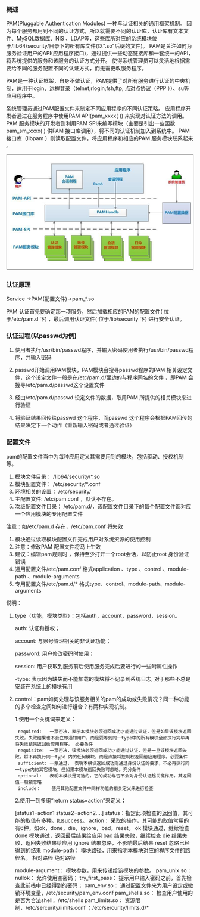 

### 概述
PAM(Pluggable Authentication Modules) 一种与认证相关的通用框架机制。
因为每个服务都用到不同的认证方式，所以就需要不同的认证库，认证库有文本文件、MySQL数据库、NIS 、LDAP等，这些库所对应的系统模块位于/lib64/security/目录下的所有库文件(以".so"后缀的文件)。
PAM是关注如何为服务验证用户的API(应用程序接口)，通过提供一些动态链接库和一套统一的API，将系统提供的服务和该服务的认证方式分开。
使得系统管理员可以灵活地根据需要给不同的服务配置不同的认证方式，而无需更改服务程序。

PAM是一种认证框架，自身不做认证，PAM提供了对所有服务进行认证的中央机制，适用于login、远程登录（telnet,rlogin,fsh,ftp, 点对点协议（PPP ））、su等应用程序中。

系统管理员通过PAM配置文件来制定不同应用程序的不同认证策略。
应用程序开发者通过在服务程序中使用PAM API(pam_xxxx( )) 来实现对认证方法的调用。
PAM 服务模块的开发者则利用PAM SPI来编写模块（主要是引出一些函数pam_sm_xxxx( ) 供PAM 接口库调用），将不同的认证机制加入到系统中。
PAM 接口库（libpam ）则读取配置文件，将应用程序和相应的PAM 服务模块联系起来 。

![PAM架构图](PAM架构.png)

### 认证原理
Service ->PAM(配置文件)->pam_*.so

PAM 认证首先要确定那一项服务，然后加载相应的PAM的配置文件( 位于/etc/pam.d 下) ，最后调用认证文件( 位于/lib/security 下) 进行安全认证。

### 认证过程(以passwd为例)

1. 使用者执行/usr/bin/passwd程序，并输入密码使用者执行/usr/bin/passwd程序，并输入密码
2. passwd开始调用PAM模块，PAM模块会搜寻passwd程序的PAM 相关设定文件，这个设定文件一般是在/etc/pam.d/里边的与程序同名的文件 ，即PAM 会搜寻/etc/pam.d/passwd这个设置文件

3. 经由/etc/pam.d/passwd 设定文件的数据，取用PAM 所提供的相关模块来进行验证
4. 将验证结果回传给passwd 这个程序，而passwd 这个程序会根据PAM回传的结果决定下一个动作（重新输入密码或者通过验证）

### 配置文件

pam的配置文件当中为每种应用定义其需要用到的模块，包括驱动、授权机制等。

1. 模块文件目录：	/lib64/security/*.so
2. 模块配置文件：	/etc/security/*.conf
3. 环境相关的设置：	/etc/security/
4. 主配置文件:	/etc/pam.conf ，默认不存在。    
5. 次级配置文件目录：	/etc/pam.d/，该配置文件目录下的每个配置文件都对应一个应用模块的专用配置文件

注意：如/etc/pam.d 存在，/etc/pam.conf 将失效
1. 模块通过读取模块配置文件完成用户对系统资源的使用控制
2. 注意：修改PAM 配置文件将马上生效
3. 建议：编辑pam规则时 ，保持至少打开一个root会话，以防止root 身份验证错误
4. 通用配置文件/etc/pam.conf 格式application 、type 、control 、module-path 、module-arguments
5. 专用配置文件/etc/pam.d/* 格式type、control、module-path、module-arguments

说明：
1. type（功能，模块类型）：包括auth，account，password，session。
   
	auth: 认证和授权；

	account: 与账号管理相关的非认证功能；
			
    password: 用户修改密码时使用；
	
    session: 用户获取到服务前后使用服务完成后要进行的一些附属性操作
	
    -type:	表示因为缺失而不能加载的模块将不记录到系统日志, 对于那些不总是安装在系统上的模块有用
			
2. control：pam如何处理与该服务相关的pam的成功或失败情况？同一种功能的多个检查之间如何进行组合？有两种实现机制。
	
    1.使用一个关键词来定义：
	
        required:	一票否决，表示本模块必须返回成功才能通过认证，但是如果该模块返回失败，失败结果也不会立即通知用户，而是要等到同一type中的所有模块全部执行完毕再将失败结果返回给应用程序。 必要条件
		requisite:	一票否决，该模块必须返回成功才能通过认证，但是一旦该模块返回失败，将不再执行同一type 内的任何模块，而是直接将控制权返回给应用程序。必要条件
		sufficient:	一票通过， 表明本模块返回成功则通过身份认证的要求，不必再执行同一type内的其它模块，但如果本模块返回失败可忽略。充分条件
		optional:	表明本模块是可选的，它的成功与否不会对身份认证起关键作用，其返回值一般被忽略
		include：	使用其他配置文件中同样功能的相关定义来进行检查
	2.使用一到多组“return status=action”来定义；
	
    [status1=action1  status2=action2....]
	status：指定此项检查的返回值，其可能的取值有多种。如success。
	action：	采取的操作，其可能的取值常用的有6种，如ok，done，die，ignore，bad，reset。
		ok 	模块通过，继续检查
		done  	模块通过，返回最后结果给应用
		bad  	结果失败，继续检查
		die  	结果失败，返回失败结果给应用
		ignore  	结果忽略，不影响最后结果
        reset  	忽略已经得到的结果
	module-path：
			模块路径，用来指明本模块对应的程序文件的路径名。
			相对路径
			绝对路径
			
	module-argument：
			模块参数，用来传递给该模块的参数。
			pam_unix.so：	
			nullok：	允许使用空密码；
			try_first_pass：	提示用户输入密码之前，首先检查此前栈中已经得到的密码；
			pam_env.so：	通过配置文件来为用户设定或撤销环境变量，/etc/security/pam_env.conf
			pam_shells.so：	检查用户使用的是否为合法shell，/etc/shells
			pam_limits.so：	资源限制，/etc/sercurity/limits.conf ；/etc/sercurity/limits.d/*
